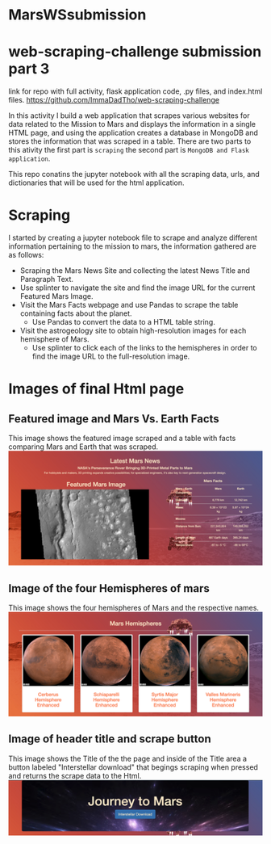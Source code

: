 # MarsWSsubmission

# web-scraping-challenge submission part 3
link for repo with full activity, flask application code, .py files, and index.html files. https://github.com/ImmaDadTho/web-scraping-challenge

In this activity I build a web application that scrapes various websites for data related to the Mission to Mars and displays the information in a single HTML page, and using the application creates a database in MongoDB and stores the information that was scraped in a table. There are two parts to this ativity the first part is `scraping` the second part is `MongoDB and Flask application`.

This repo conatins the jupyter notebook with all the scraping data, urls, and dictionaries that will be used for the html application.

# Scraping

I started by creating a jupyter notebook file to scrape and analyze different information pertaining to the mission to mars, the information gathered are as follows:


* Scraping the Mars News Site and collecting the latest News Title and Paragraph Text. 
* Use splinter to navigate the site and find the image URL for the current Featured Mars Image.
* Visit the Mars Facts webpage and use Pandas to scrape the table containing facts about the planet.
  * Use Pandas to convert the data to a HTML table string.
* Visit the astrogeology site to obtain high-resolution images for each hemisphere of Mars.
  * Use splinter to click each of the links to the hemispheres in order to find the image URL to the full-resolution image.
  
  
# Images of final Html page 

## Featured image and Mars Vs. Earth Facts
This image shows the featured image scraped and a table with facts comparing Mars and Earth that was scraped.
![Alt Text](screenshots/Fimage_Facts_news.jpg?raw=True "Title")

## Image of the four Hemispheres of mars
This image shows the four hemispheres of Mars and the respective names.
![Alt Text](screenshots/marsHemispheres.jpg?raw=True "Title")

## Image of header title and scrape button 
This image shows the Title of the the page and inside of the Title area a button labeled "Interstellar download" that begings scraping when pressed and returns the scrape data to the Html.
![Alt Text](screenshots/scraperbutton.jpg?raw=True "Title")
